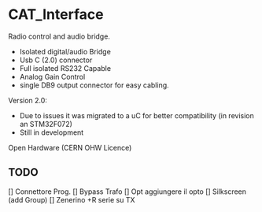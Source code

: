 # CAT_Interface
Radio control and audio bridge.

- Isolated digital/audio Bridge
- Usb C (2.0) connector
- Full isolated RS232 Capable
- Analog Gain Control
- single DB9 output connector for easy cabling.

Version 2.0:

- Due to issues it was migrated to a uC for better compatibility (in revision an STM32F072)
- Still in development

Open Hardware (CERN OHW Licence)

## TODO

[] Connettore Prog.
[] Bypass Trafo
[] Opt aggiungere il opto
[] Silkscreen (add Group)
[] Zenerino +R serie su TX
